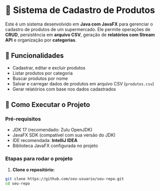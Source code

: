 # 🛒 Sistema de Cadastro de Produtos

Este é um sistema desenvolvido em **Java com JavaFX** para gerenciar o cadastro de produtos de um supermercado. Ele permite operações de **CRUD**, persistência em **arquivo CSV**, geração de **relatórios com Stream API** e organização por **categorias**.

## 🧩 Funcionalidades

- Cadastrar, editar e excluir produtos
- Listar produtos por categoria
- Buscar produtos por nome
- Salvar e carregar dados de produtos em arquivo CSV (`produtos.csv`)
- Gerar relatórios com base nos dados cadastrados


## 🚀 Como Executar o Projeto

### Pré-requisitos

- JDK 17 (recomendado: Zulu OpenJDK)
- JavaFX SDK (compatível com sua versão do JDK)
- IDE recomendada: **IntelliJ IDEA**
- Biblioteca JavaFX configurada no projeto

### Etapas para rodar o projeto

1. **Clone o repositório:**

```bash
git clone https://github.com/seu-usuario/seu-repo.git
cd seu-repo


